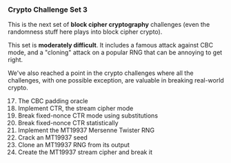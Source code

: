 ### Crypto Challenge Set 3
This is the next set of **block cipher cryptography** challenges (even the randomness stuff here plays into block cipher crypto).

This set is **moderately difficult**. It includes a famous attack against CBC mode, and a "cloning" attack on a popular RNG that can be annoying to get right.

We've also reached a point in the crypto challenges where all the challenges, with one possible exception, are valuable in breaking real-world crypto.

17. The CBC padding oracle
18. Implement CTR, the stream cipher mode
19. Break fixed-nonce CTR mode using substitutions
20. Break fixed-nonce CTR statistically
21. Implement the MT19937 Mersenne Twister RNG
22. Crack an MT19937 seed
23. Clone an MT19937 RNG from its output
24. Create the MT19937 stream cipher and break it